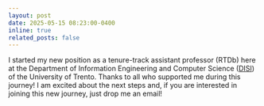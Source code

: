 ```yaml
---
layout: post
date: 2025-05-15 08:23:00-0400
inline: true
related_posts: false
---
```


I started my new position as a tenure-track assistant professor (RTDb) here at the Department of Information Engineering and Computer Science (<a href="https://www.disi.unitn.it/">DISI</a>) of the University of Trento. Thanks to all who supported me during this journey! I am excited about the next steps and, if you are interested in joining this new journey, just drop me an email!
